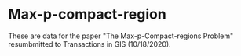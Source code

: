 # Max-p-compact-region

These are data for the paper "The Max-p-Compact-regions Problem" resumbmitted to Transactions in GIS (10/18/2020).
